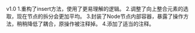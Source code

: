 v1.0
1.重构了insert方法，使用了更易理解的逻辑。
2.调整了向上整合元素的选取，现在节点的拆分会更加平均。
3.封装了Node节点内部容器，暴露了操作方法，稍稍降低了耦合，原操作被注释掉。
4.添加了适当的注释。
